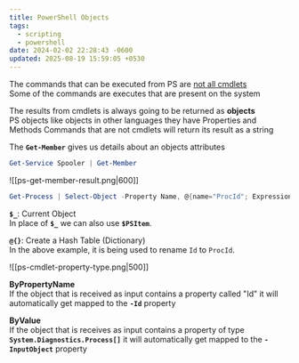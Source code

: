 ```yaml
---
title: PowerShell Objects
tags:
  - scripting
  - powershell
date: 2024-02-02 22:28:43 -0600
updated: 2025-08-19 15:59:05 +0530
---
```


The commands that can be executed from PS are <u>not all cmdlets</u>  
Some of the commands are executes that are present on the system  

The results from cmdlets is always going to be returned as **objects**  
PS objects like objects in other languages they have Properties and Methods
Commands that are not cmdlets will return its result as a string  

The **`Get-Member`** gives us details about an objects attributes

```powershell
Get-Service Spooler | Get-Member
```

![[ps-get-member-result.png|600]]

```powershell
Get-Process | Select-Object -Property Name, @{name="ProcId"; Expression={$_.Id}}
```

**`$_`**: Current Object  
In place of **`$_`** we can also use **`$PSItem`**.

**`@{}`**: Create a Hash Table (Dictionary)  
In the above example, it is being used to rename `Id` to `ProcId`.

![[ps-cmdlet-property-type.png|500]]

**ByPropertyName**  
If the object that is received as input contains a property called "Id" it will automatically get mapped to the **`-Id`** property

**ByValue**  
If the object that is receives as input contains a property of type **`System.Diagnostics.Process[]`** it will automatically get mapped to the **`-InputObject`** property
